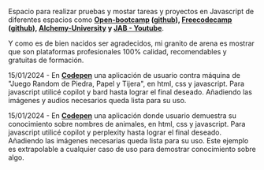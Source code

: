 Espacio para realizar pruebas y mostar tareas y proyectos en Javascript de diferentes espacios como **[Open-bootcamp](https://open-bootcamp.com/) ([github](https://github.com/Open-Bootcamp/JavaScript-Basico)), [Freecodecamp](https://www.freecodecamp.org/learn/) ([github](https://github.com/freeCodeCamp/)), [Alchemy-University](https://university.alchemy.com/) y [JAB - Youtube](https://www.youtube.com/@soyjab/playlists)**.

Y como es de bien nacidos ser agradecidos, mi granito de arena es mostrar que son plataformas profesionales 100% calidad, recomendables y gratuitas de formación.  

 15/01/2024 - En **[Codepen](https://codepen.io/Eccedev/pen/PoLWOJE)** una aplicación de usuario contra máquina de "Juego Random de Piedra, Papel y Tijera", en html, css y javascript. Para javascript utilicé copilot y bard hasta lograr el final deseado. Añadiendo las imágenes y audios necesarios queda lista para su uso.  

  15/01/2024 - En **[Codepen]([https://codepen.io/Eccedev/pen/PoLWOJE](https://codepen.io/Eccedev/pen/YzgNYKY))** una aplicación donde usuario demuestra su conocimiento sobre nombres de animales, en html, css y javascript. Para javascript utilicé copilot y perplexity hasta lograr el final deseado. Añadiendo las imágenes necesarias queda lista para su uso. Este ejemplo es extrapolable a cualquier caso de uso para demostrar conocimiento sobre algo.  
    
